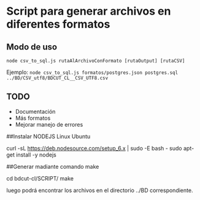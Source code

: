 # Script para generar archivos en diferentes formatos

## Modo de uso

```node csv_to_sql.js rutaAlArchivoConFormato [rutaOutput] [rutaCSV]```

Ejemplo: ```node csv_to_sql.js formatos/postgres.json postgres.sql ../BD/CSV_utf8/BDCUT_CL__CSV_UTF8.csv```

## TODO

* Documentación
* Más formatos
* Mejorar manejo de errores


##Instalar NODEJS
Linux Ubuntu 

 curl -sL https://deb.nodesource.com/setup_6.x | sudo -E bash -
 sudo apt-get install -y nodejs
 
##Generar madiante comando make

cd bdcut-cl/SCRIPT/
make 

luego podrá encontrar los archivos en el directorio ../BD correspondiente. 
